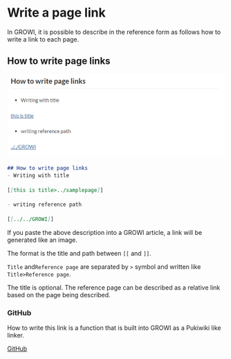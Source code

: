 # Write a page link


In GROWI, it is possible to describe in the reference form
as follows how to write a link to each page.

## How to write page links

![page_linker](./images/page_linker.png)

```markdown
## How to write page links
- Writing with title

[[this is title>../samplepage]]

- writing reference path

[[../../GROWI]]
```

If you paste the above description into a GROWI article,
a link will be generated like an image.

The format is the title and path between `[[` and `]]`.

`Title` and`Reference page` are separated by `>` symbol
and written like `Title>Reference page`.

The title is optional.
The reference page can be described as a relative link based on the page being described.


### GitHub

How to write this link is a function
that is built into GROWI as a Pukiwiki like linker.

[GitHub](https://github.com/weseek/growi-plugin-pukiwiki-like-linker)
